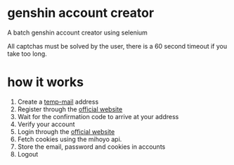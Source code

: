 # genshin account creator
A batch genshin account creator using selenium

All captchas must be solved by the user, there is a 60 second timeout if you take too long.

# how it works
1. Create a [temp-mail](https://temp-mail.org/) address
2. Register through the [official website](https://account.mihoyo.com/#/register/email)
3. Wait for the confirmation code to arrive at your address
4. Verify your account
5. Login through the [official website](https://account.mihoyo.com/#/login)
6. Fetch cookies using the mihoyo api.
7. Store the email, password and cookies in accounts
8. Logout